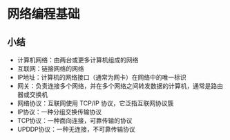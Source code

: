 # 网络编程基础

## 小结

- 计算机网络：由两台或更多计算机组成的网络
- 互联网：链接网络的网络
- IP地址：计算机的网络接口（通常为网卡）在网络中的唯一标识
- 网关：负责连接多个网络，并在多个网络之间转发数据的计算机，通常是路由器或交换机
- 网络协议：互联网使用 TCP/IP 协议，它泛指互联网协议簇
- IP协议：一种分组交换传输协议
- TCP协议：一种面向连接，可靠传输的协议
- UPDDP协议：一种无连接，不可靠传输协议
